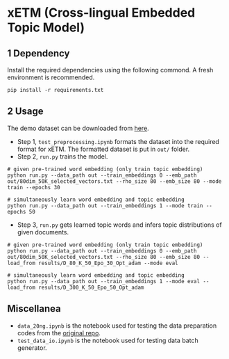 # xETM (Cross-lingual Embedded Topic Model)
## 1 Dependency
Install the required dependencies using the following commond. A fresh environment is recommended.

```
pip install -r requirements.txt
```

## 2 Usage

The demo dataset can be downloaded from [here](https://www.dropbox.com/s/6h55c58phhn2gmo/xETM-demo-dataset.zip?dl=0).

- Step 1, `test_preprocessing.ipynb` formats the dataset into the required format for xETM. The formatted dataset is put in `out/` folder.
- Step 2, `run.py` trains the model.
```
# given pre-trained word embedding (only train topic embedding)
python run.py --data_path out --train_embeddings 0 --emb_path out/80dim_50K_selected_vectors.txt --rho_size 80 --emb_size 80 --mode train --epochs 30

# simultaneously learn word embedding and topic embedding 
python run.py --data_path out --train_embeddings 1 --mode train --epochs 50
```
- Step 3, `run.py` gets learned topic words and infers topic distributions of given documents.
```
# given pre-trained word embedding (only train topic embedding)
python run.py --data_path out --train_embeddings 0 --emb_path out/80dim_50K_selected_vectors.txt --rho_size 80 --emb_size 80 --load_from results/D_80_K_50_Epo_30_Opt_adam --mode eval

# simultaneously learn word embedding and topic embedding 
python run.py --data_path out --train_embeddings 1 --mode eval --load_from results/D_300_K_50_Epo_50_Opt_adam
```

## Miscellanea
- `data_20ng.ipynb` is the notebook used for testing the data preparation codes from the [original repo](https://github.com/adjidieng/ETM/blob/master/scripts/data_20ng.py).
- `test_data_io.ipynb` is the notebook used for testing data batch generator.
